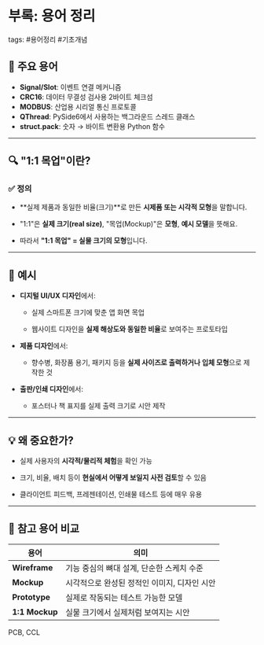 # 부록: 용어 정리
tags: #용어정리 #기초개념

## 📘 주요 용어

- **Signal/Slot**: 이벤트 연결 메커니즘
- **CRC16**: 데이터 무결성 검사용 2바이트 체크섬
- **MODBUS**: 산업용 시리얼 통신 프로토콜
- **QThread**: PySide6에서 사용하는 백그라운드 스레드 클래스
- **struct.pack**: 숫자 → 바이트 변환용 Python 함수


---

## 🔍 "1:1 목업"이란?

### ✅ 정의

- **실제 제품과 동일한 비율(크기)**로 만든 **시제품 또는 시각적 모형**을 말합니다.
    
- "1:1"은 **실제 크기(real size)**, "목업(Mockup)"은 **모형**, **예시 모델**을 뜻해요.
    
- 따라서 **"1:1 목업" = 실물 크기의 모형**입니다.
    

---

## 🧾 예시

- **디지털 UI/UX 디자인**에서:
    
    - 실제 스마트폰 크기에 맞춘 앱 화면 목업
        
    - 웹사이트 디자인을 **실제 해상도와 동일한 비율**로 보여주는 프로토타입
        
- **제품 디자인**에서:
    
    - 향수병, 화장품 용기, 패키지 등을 **실제 사이즈로 출력하거나 입체 모형**으로 제작한 것
        
- **출판/인쇄 디자인**에서:
    
    - 포스터나 책 표지를 실제 출력 크기로 시안 제작
        

---

## 💡 왜 중요한가?

- 실제 사용자의 **시각적/물리적 체험**을 확인 가능
    
- 크기, 비율, 배치 등이 **현실에서 어떻게 보일지 사전 검토**할 수 있음
    
- 클라이언트 피드백, 프레젠테이션, 인쇄물 테스트 등에 매우 유용
    

---

## 🔁 참고 용어 비교

|용어|의미|
|---|---|
|**Wireframe**|기능 중심의 뼈대 설계, 단순한 스케치 수준|
|**Mockup**|시각적으로 완성된 정적인 이미지, 디자인 시안|
|**Prototype**|실제로 작동되는 테스트 가능한 모델|
|**1:1 Mockup**|실물 크기에서 실제처럼 보여지는 시안|

PCB, CCL